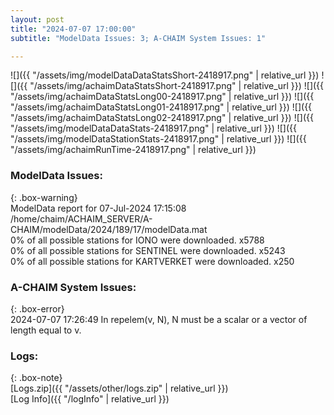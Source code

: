 ```yaml
---
layout: post
title: "2024-07-07 17:00:00"
subtitle: "ModelData Issues: 3; A-CHAIM System Issues: 1"

---
```


![]({{ "/assets/img/modelDataDataStatsShort-2418917.png" | relative_url }})
![]({{ "/assets/img/achaimDataStatsShort-2418917.png" | relative_url }})
![]({{ "/assets/img/achaimDataStatsLong00-2418917.png" | relative_url }})
![]({{ "/assets/img/achaimDataStatsLong01-2418917.png" | relative_url }})
![]({{ "/assets/img/achaimDataStatsLong02-2418917.png" | relative_url }})
![]({{ "/assets/img/modelDataDataStats-2418917.png" | relative_url }})
![]({{ "/assets/img/modelDataStationStats-2418917.png" | relative_url }})
![]({{ "/assets/img/achaimRunTime-2418917.png" | relative_url }})


### ModelData Issues:  
  
{: .box-warning}  
 ModelData report for 07-Jul-2024 17:15:08   
 /home/chaim/ACHAIM_SERVER/A-CHAIM/modelData/2024/189/17/modelData.mat   
 0% of all possible stations for IONO were downloaded. x5788   
 0% of all possible stations for SENTINEL were downloaded. x5243   
 0% of all possible stations for KARTVERKET were downloaded. x250   
  
### A-CHAIM System Issues:  
  
{: .box-error}  
2024-07-07 17:26:49 In repelem(v, N), N must be a scalar or a vector of length equal to v.  

### Logs:  
  
{: .box-note}  
[Logs.zip]({{ "/assets/other/logs.zip" | relative_url }})  
[Log Info]({{ "/logInfo" | relative_url }})  
